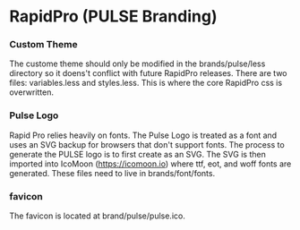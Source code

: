 # RapidPro (PULSE Branding)

### Custom Theme
The custome theme should only be modified in the brands/pulse/less directory so it doens't conflict with future RapidPro releases. There are two files: variables.less and styles.less. This is where the core RapidPro css is overwritten.

### Pulse Logo
Rapid Pro relies heavily on fonts. The Pulse Logo is treated as a font and uses an SVG backup for browsers that don't support fonts. The process to generate the PULSE logo is to first create as an SVG.  The SVG is then imported into IcoMoon (https://icomoon.io) where ttf, eot, and woff fonts are generated. These files need to live in brands/font/fonts.  

### favicon
The favicon is located at brand/pulse/pulse.ico.



